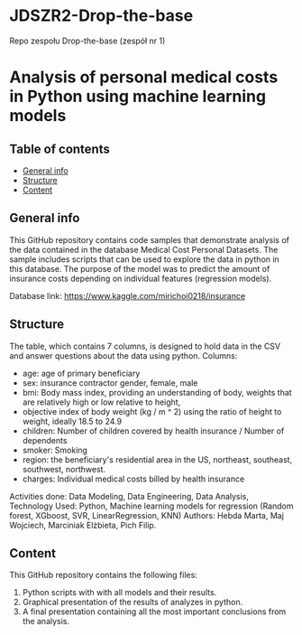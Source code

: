 # JDSZR2-Drop-the-base
Repo zespołu Drop-the-base (zespół nr 1)

# Analysis of personal medical costs in Python using machine learning models 

## Table of contents
* [General info](#general-info)
* [Structure](#structure)
* [Content](#content)

## General info
This GitHub repository contains code samples that demonstrate analysis of the data contained in the database Medical Cost Personal Datasets. The sample includes scripts that can be used to explore the data in python in this database. The purpose of the model was to predict the amount of insurance costs depending on individual features (regression models).

Database link: https://www.kaggle.com/mirichoi0218/insurance

## Structure

The table, which contains 7 columns, is designed to hold data in the CSV and answer questions about the data using python. Columns:
- age: age of primary beneficiary
- sex: insurance contractor gender, female, male
- bmi: Body mass index, providing an understanding of body, weights that are relatively high or low relative to height,
- objective index of body weight (kg / m ^ 2) using the ratio of height to weight, ideally 18.5 to 24.9
- children: Number of children covered by health insurance / Number of dependents
- smoker: Smoking
- region: the beneficiary's residential area in the US, northeast, southeast, southwest, northwest.
- charges: Individual medical costs billed by health insurance


Activities done: Data Modeling, Data Engineering, Data Analysis,
Technology Used: Python, Machine learning models for regression (Random forest, XGboost, SVR, LinearRegression, KNN)
Authors: Hebda Marta, Maj Wojciech, Marciniak Elżbieta, Pich Filip.

## Content
This GitHub repository contains the following files:
1. Python scripts with with all models and their results.
2. Graphical presentation of the results of analyzes in python.
3. A final presentation containing all the most important conclusions from the analysis.
